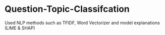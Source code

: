 # Question-Topic-Classifcation
Used NLP methods such as TFIDF, Word Vectorizer and model explanations (LIME &amp; SHAP)
